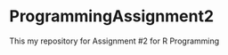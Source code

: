 ProgrammingAssignment2
======================

This my repository for Assignment #2 for R Programming
